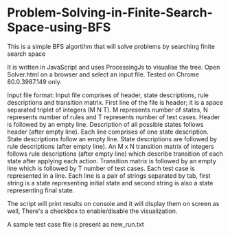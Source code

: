 # Problem-Solving-in-Finite-Search-Space-using-BFS

This is a simple BFS algortihm that will solve problems by searching finite search space

It is written in JavaScript and uses ProcessingJs to visualise the tree. 
Open Solver.html on a browser and select an input file.
Tested on Chrome 80.0.3987.149 only.

Input file format:
Input file comprises of header, state descriptions, rule descriptions and transition matrix. First line of the
file is header; it is a space separated triplet of integers (M N T). M represents number of states, N represents
number of rules and T represents number of test cases. Header is followed by an empty line. Description of
all possible states follows header (after empty line). Each line comprises of one state description. State
descriptions follow an empty line. State descriptions are followed by rule descriptions (after empty line).
An M x N transition matrix of integers follows rule descriptions (after empty line) which describe transition
of each state after applying each action. Transition matrix is followed by an empty line which is followed
by T number of test cases. Each test case is represented in a line. Each line is a pair of strings separated by
tab, first string is a state representing initial state and second string is also a state representing final state.

The script will print results on console and it will display them on screen as well, There's a checkbox to enable/disable the visualization. 

A sample test case file is present as new_run.txt
